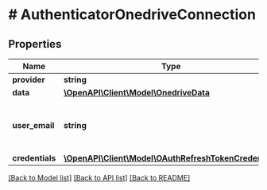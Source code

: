 # # AuthenticatorOnedriveConnection

## Properties

Name | Type | Description | Notes
------------ | ------------- | ------------- | -------------
**provider** | **string** |  |
**data** | [**\OpenAPI\Client\Model\OnedriveData**](OnedriveData.md) |  |
**user_email** | **string** | The email of the Onedrive account this is for |
**credentials** | [**\OpenAPI\Client\Model\OAuthRefreshTokenCredentials**](OAuthRefreshTokenCredentials.md) |  |

[[Back to Model list]](../../README.md#models) [[Back to API list]](../../README.md#endpoints) [[Back to README]](../../README.md)
